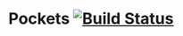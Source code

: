 # Pockets [![Build Status](https://travis-ci.org/joola/pockets.svg)](https://travis-ci.org/joola/pockets)